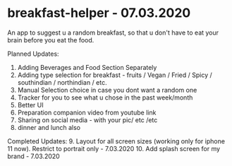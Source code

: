 # breakfast-helper - 07.03.2020
An app to suggest u a random breakfast, so that u don't have to eat your brain before you eat the food.

Planned Updates:
1. Adding Beverages and Food Section Separately
2. Adding type selection for breakfast - fruits / Vegan / Fried / Spicy / southindian / northindian / etc.
3. Manual Selection choice in case you dont want a random one
4. Tracker for you to see what u chose in the past week/month
5. Better UI
6. Preparation companion video from youtube link
7. Sharing on social media - with your pic/ etc /etc 
8. dinner and lunch also


Completed Updates:
9. Layout for all screen sizes (working only for iphone 11 now). Restrict to portrait only - 7.03.2020
10. Add splash screen for my brand - 7.03.2020



